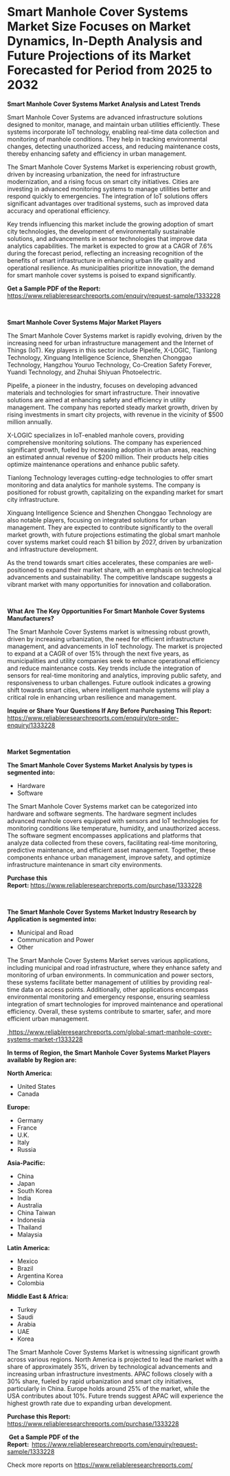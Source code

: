 <p><h1>Smart Manhole Cover Systems Market Size Focuses on Market Dynamics, In-Depth Analysis and Future Projections of its Market Forecasted for Period from 2025 to 2032</h1></p><p><strong>Smart Manhole Cover Systems Market Analysis and Latest Trends</strong></p>
<p><p>Smart Manhole Cover Systems are advanced infrastructure solutions designed to monitor, manage, and maintain urban utilities efficiently. These systems incorporate IoT technology, enabling real-time data collection and monitoring of manhole conditions. They help in tracking environmental changes, detecting unauthorized access, and reducing maintenance costs, thereby enhancing safety and efficiency in urban management.</p><p>The Smart Manhole Cover Systems Market is experiencing robust growth, driven by increasing urbanization, the need for infrastructure modernization, and a rising focus on smart city initiatives. Cities are investing in advanced monitoring systems to manage utilities better and respond quickly to emergencies. The integration of IoT solutions offers significant advantages over traditional systems, such as improved data accuracy and operational efficiency.</p><p>Key trends influencing this market include the growing adoption of smart city technologies, the development of environmentally sustainable solutions, and advancements in sensor technologies that improve data analytics capabilities. The market is expected to grow at a CAGR of 7.6% during the forecast period, reflecting an increasing recognition of the benefits of smart infrastructure in enhancing urban life quality and operational resilience. As municipalities prioritize innovation, the demand for smart manhole cover systems is poised to expand significantly.</p></p>
<p><strong>Get a Sample PDF of the Report:&nbsp;</strong> <a href="https://www.reliableresearchreports.com/enquiry/request-sample/1333228?utm_campaign=3002&utm_medium=2&utm_source=Github&utm_content=ia&utm_term=24032025&utm_id=smart-manhole-cover-systems">https://www.reliableresearchreports.com/enquiry/request-sample/1333228</a></p>
<p>&nbsp;</p>
<p><strong>Smart Manhole Cover Systems Major Market Players</strong></p>
<p><p>The Smart Manhole Cover Systems market is rapidly evolving, driven by the increasing need for urban infrastructure management and the Internet of Things (IoT). Key players in this sector include Pipelife, X-LOGIC, Tianlong Technology, Xinguang Intelligence Science, Shenzhen Chonggao Technology, Hangzhou Youruo Technology, Co-Creation Safety Forever, Yuandi Technology, and Zhuhai Shiyuan Photoelectric.</p><p>Pipelife, a pioneer in the industry, focuses on developing advanced materials and technologies for smart infrastructure. Their innovative solutions are aimed at enhancing safety and efficiency in utility management. The company has reported steady market growth, driven by rising investments in smart city projects, with revenue in the vicinity of $500 million annually.</p><p>X-LOGIC specializes in IoT-enabled manhole covers, providing comprehensive monitoring solutions. The company has experienced significant growth, fueled by increasing adoption in urban areas, reaching an estimated annual revenue of $200 million. Their products help cities optimize maintenance operations and enhance public safety.</p><p>Tianlong Technology leverages cutting-edge technologies to offer smart monitoring and data analytics for manhole systems. The company is positioned for robust growth, capitalizing on the expanding market for smart city infrastructure.</p><p>Xinguang Intelligence Science and Shenzhen Chonggao Technology are also notable players, focusing on integrated solutions for urban management. They are expected to contribute significantly to the overall market growth, with future projections estimating the global smart manhole cover systems market could reach $1 billion by 2027, driven by urbanization and infrastructure development.</p><p>As the trend towards smart cities accelerates, these companies are well-positioned to expand their market share, with an emphasis on technological advancements and sustainability. The competitive landscape suggests a vibrant market with many opportunities for innovation and collaboration.</p></p>
<p>&nbsp;</p>
<p><strong>What Are The Key Opportunities For Smart Manhole Cover Systems Manufacturers?</strong></p>
<p><p>The Smart Manhole Cover Systems market is witnessing robust growth, driven by increasing urbanization, the need for efficient infrastructure management, and advancements in IoT technology. The market is projected to expand at a CAGR of over 15% through the next five years, as municipalities and utility companies seek to enhance operational efficiency and reduce maintenance costs. Key trends include the integration of sensors for real-time monitoring and analytics, improving public safety, and responsiveness to urban challenges. Future outlook indicates a growing shift towards smart cities, where intelligent manhole systems will play a critical role in enhancing urban resilience and management.</p></p>
<p><strong>Inquire or Share Your Questions If Any Before Purchasing This Report:</strong> <a href="https://www.reliableresearchreports.com/enquiry/pre-order-enquiry/1333228?utm_campaign=3002&utm_medium=2&utm_source=Github&utm_content=ia&utm_term=24032025&utm_id=smart-manhole-cover-systems">https://www.reliableresearchreports.com/enquiry/pre-order-enquiry/1333228</a></p>
<p>&nbsp;</p>
<p><strong>Market Segmentation</strong></p>
<p><strong>The Smart Manhole Cover Systems Market Analysis by types is segmented into:</strong></p>
<p><ul><li>Hardware</li><li>Software</li></ul></p>
<p><p>The Smart Manhole Cover Systems market can be categorized into hardware and software segments. The hardware segment includes advanced manhole covers equipped with sensors and IoT technologies for monitoring conditions like temperature, humidity, and unauthorized access. The software segment encompasses applications and platforms that analyze data collected from these covers, facilitating real-time monitoring, predictive maintenance, and efficient asset management. Together, these components enhance urban management, improve safety, and optimize infrastructure maintenance in smart city environments.</p></p>
<p><strong>Purchase this Report:&nbsp;</strong><a href="https://www.reliableresearchreports.com/purchase/1333228?utm_campaign=3002&utm_medium=2&utm_source=Github&utm_content=ia&utm_term=24032025&utm_id=smart-manhole-cover-systems">https://www.reliableresearchreports.com/purchase/1333228</a></p>
<p>&nbsp;</p>
<p><strong>The Smart Manhole Cover Systems Market Industry Research by Application is segmented into:</strong></p>
<p><ul><li>Municipal and Road</li><li>Communication and Power</li><li>Other</li></ul></p>
<p><p>The Smart Manhole Cover Systems Market serves various applications, including municipal and road infrastructure, where they enhance safety and monitoring of urban environments. In communication and power sectors, these systems facilitate better management of utilities by providing real-time data on access points. Additionally, other applications encompass environmental monitoring and emergency response, ensuring seamless integration of smart technologies for improved maintenance and operational efficiency. Overall, these systems contribute to smarter, safer, and more efficient urban management.</p></p>
<p><a href="https://www.reliableresearchreports.com/global-smart-manhole-cover-systems-market-r1333228?utm_campaign=3002&utm_medium=2&utm_source=Github&utm_content=ia&utm_term=24032025&utm_id=smart-manhole-cover-systems">&nbsp;https://www.reliableresearchreports.com/global-smart-manhole-cover-systems-market-r1333228</a></p>
<p><strong>In terms of Region, the Smart Manhole Cover Systems Market Players available by Region are:</strong></p>
<p>
    <p> <strong> North America: </strong>
        <ul>
            <li>United States</li>
            <li>Canada</li>
        </ul>
        </p> 
    <p> <strong> Europe: </strong>
        <ul>
            <li>Germany</li>
            <li>France</li>
            <li>U.K.</li>
            <li>Italy</li>
            <li>Russia</li>
        </ul>
        </p> 
    <p> <strong> Asia-Pacific: </strong>
        <ul>
            <li>China</li>
            <li>Japan</li>
            <li>South Korea</li>
            <li>India</li>
            <li>Australia</li>
            <li>China Taiwan</li>
            <li>Indonesia</li>
            <li>Thailand</li>
            <li>Malaysia</li>
        </ul>
        </p> 
    <p> <strong> Latin America: </strong>
        <ul>
            <li>Mexico</li>
            <li>Brazil</li>
            <li>Argentina Korea</li>
            <li>Colombia</li>
        </ul>
        </p> 
    <p> <strong> Middle East & Africa: </strong>
        <ul>
            <li>Turkey</li>
            <li>Saudi</li>
            <li>Arabia</li>
            <li>UAE</li>
            <li>Korea</li>
        </ul>
    </p>
    </p>
<p><p>The Smart Manhole Cover Systems Market is witnessing significant growth across various regions. North America is projected to lead the market with a share of approximately 35%, driven by technological advancements and increasing urban infrastructure investments. APAC follows closely with a 30% share, fueled by rapid urbanization and smart city initiatives, particularly in China. Europe holds around 25% of the market, while the USA contributes about 10%. Future trends suggest APAC will experience the highest growth rate due to expanding urban development.</p></p>
<p><strong>Purchase this Report: </strong><a href="https://www.reliableresearchreports.com/purchase/1333228?utm_campaign=3002&utm_medium=2&utm_source=Github&utm_content=ia&utm_term=24032025&utm_id=smart-manhole-cover-systems">https://www.reliableresearchreports.com/purchase/1333228</a></p>
<p>&nbsp;<strong>Get a Sample PDF of the Report:&nbsp;&nbsp;</strong><a href="https://www.reliableresearchreports.com/enquiry/request-sample/1333228?utm_campaign=3002&utm_medium=2&utm_source=Github&utm_content=ia&utm_term=24032025&utm_id=smart-manhole-cover-systems">https://www.reliableresearchreports.com/enquiry/request-sample/1333228</a></p>
<p><strong></strong></p>
<p>Check more reports on <a href="https://www.reliableresearchreports.com/?utm_campaign=3002&utm_medium=2&utm_source=Github&utm_content=ia&utm_term=24032025&utm_id=smart-manhole-cover-systems">https://www.reliableresearchreports.com/</a></p>